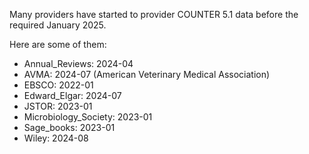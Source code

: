 Many providers have started to provider COUNTER 5.1 data before the required January 2025.

Here are some of them:
- Annual_Reviews: 2024-04
- AVMA: 2024-07  (American Veterinary Medical Association)
- EBSCO: 2022-01
- Edward_Elgar: 2024-07
- JSTOR: 2023-01
- Microbiology_Society: 2023-01
- Sage_books: 2023-01
- Wiley: 2024-08


